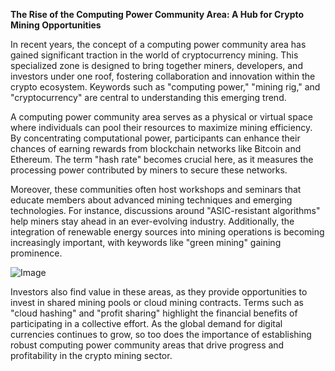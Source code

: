 **The Rise of the Computing Power Community Area: A Hub for Crypto Mining Opportunities**

In recent years, the concept of a computing power community area has gained significant traction in the world of cryptocurrency mining. This specialized zone is designed to bring together miners, developers, and investors under one roof, fostering collaboration and innovation within the crypto ecosystem. Keywords such as "computing power," "mining rig," and "cryptocurrency" are central to understanding this emerging trend.

A computing power community area serves as a physical or virtual space where individuals can pool their resources to maximize mining efficiency. By concentrating computational power, participants can enhance their chances of earning rewards from blockchain networks like Bitcoin and Ethereum. The term "hash rate" becomes crucial here, as it measures the processing power contributed by miners to secure these networks.

Moreover, these communities often host workshops and seminars that educate members about advanced mining techniques and emerging technologies. For instance, discussions around "ASIC-resistant algorithms" help miners stay ahead in an ever-evolving industry. Additionally, the integration of renewable energy sources into mining operations is becoming increasingly important, with keywords like "green mining" gaining prominence.

![Image](https://github.com/user-attachments/assets/31692037-0104-4703-abd1-696b6a7dd41b)

Investors also find value in these areas, as they provide opportunities to invest in shared mining pools or cloud mining contracts. Terms such as "cloud hashing" and "profit sharing" highlight the financial benefits of participating in a collective effort. As the global demand for digital currencies continues to grow, so too does the importance of establishing robust computing power community areas that drive progress and profitability in the crypto mining sector.